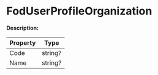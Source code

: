 # FodUserProfileOrganization

**Description:** 

| Property | Type |
|---|---|
| Code | string? |
| Name | string? |


